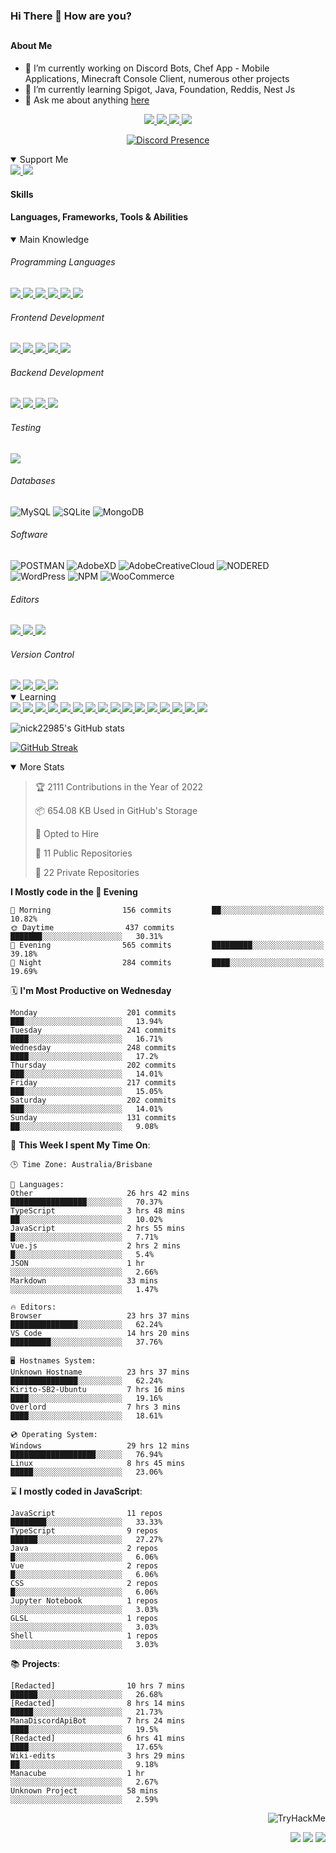 ### Hi There 👋 How are you?

## <h4>About Me</h4>

- 🔭 I’m currently working on Discord Bots, Chef App - Mobile Applications, Minecraft Console Client, numerous other projects
- 🌱 I’m currently learning Spigot, Java, Foundation, Reddis, Nest Js
- 💬 Ask me about anything [here](https://github.com/nick22985/nick22985/issues)

<p align="center">
	<a href="https://discordapp.com/users/221602145462386688">
		<img src="https://img.shields.io/badge/Discord-5865F2.svg?&style=for-the-badge&logo=Discord&logoColor=white"/>
	</a>
	<a href="https://www.youtube.com/channel/UChZvyaTJSq0PweGmTpjPjRw">
		<img src="https://img.shields.io/badge/YouTube-FF0000.svg?&style=for-the-badge&logo=YouTube&logoColor=white"/>
	</a>
	<a href="https://twitter.com/nick22985">
		<img src="https://img.shields.io/badge/Twitter-1DA1F2.svg?&style=for-the-badge&logo=Twitter&logoColor=white"/>
	</a>
	<a href="https://www.npmjs.com/~nick22985">
		<img src="https://img.shields.io/badge/npm-CB3837.svg?&style=for-the-badge&logo=NPM&logoColor=white"/>
	</a>
</p>
<p align="center">
	<a href="https://discord.com/users/221602145462386688" target="_blank" rel="nofollow">
		<img src="https://lanyard-profile-readme.vercel.app/api/221602145462386688?hideStatus=true" alt="Discord Presence" align="center">
	</a>
</p>


<details open="true">
<summary>Support Me</summary>

<a href="http://patreon.com/nick22985">
	<img src="https://img.shields.io/badge/Patreon-FF424D.svg?&style=flat-square&logo=patreon&logoColor=white"/>
</a>
<a href="https://www.buymeacoffee.com/nick22985">
	<img src="https://img.shields.io/badge/Buy%20Me%20A%20Coffee-FFDD00.svg?&style=flat-square&logo=buymeacoffee&logoColor=white"/>
</a>

	
</details>

<h4>Skills</h4>
<h4>Languages, Frameworks, Tools & Abilities </h4>
<details open="true">
<summary>Main Knowledge</summary>

<h6>Programming Languages</h6>
<a href="">
	<img src="https://img.shields.io/badge/JavaScript-323330.svg?&style=flat-square&logo=javascript&logoColor=%23F7DF1E"/>
</a>
<a href="">
	<img src="https://img.shields.io/badge/TYPESCRIPT-%23007ACC.svg?&style=flat-square&logo=typescript&logoColor=white"/>
</a>
<a href="">
	<img src="https://img.shields.io/badge/PYTHON-3776AB.svg?&style=flat-square&logo=python&logoColor=white"/>
</a>
<a href="">
	<img src="https://img.shields.io/badge/C-3776AB.svg?&style=flat-square&logo=C&logoColor=white"/>
</a>
<a href="">
	<img src="https://img.shields.io/badge/C%23-239120.svg?&style=flat-square&logo=C-Sharp&logoColor=white"/>
</a>
<a href="">
	<img src="https://img.shields.io/badge/.Net-512BD4.svg?&style=flat-square&logo=.NET&logoColor=white"/>
</a>

<h6> Frontend Development </h6>
<a href="">
	<img src="https://img.shields.io/badge/React-61DAFB?style=flat-square&logo=react&logoColor=white"/>
</a>
<a href="">
	<img src="https://img.shields.io/badge/CSS3-%231572B6.svg?&style=flat-square&logo=css3&logoColor=white"/>
</a>
<a href="">
	<img src="https://img.shields.io/badge/HTML5-E34F26.svg?&style=flat-square&logo=html5&logoColor=white"/>
</a>
<a href="">
	<img src="https://img.shields.io/badge/Blazor-512BD4.svg?&style=flat-square&logo=Blazor&logoColor=white"/>
</a>
<a href="">
	<img src="https://img.shields.io/badge/Tailwind-06B6D4.svg?&style=flat-square&logo=tailwindcss&logoColor=white"/>
</a>

<h6> Backend Development </h6>
<a href="">
	<img src="https://img.shields.io/badge/NODEJS-339933.svg?&style=flat-square&logo=node.js&logoColor=white"/>
</a>
<a href="">
	<img src="https://img.shields.io/badge/NGINX-269539.svg?&style=flat-square&logo=nginx&logoColor=white"/>
</a>
<a href="">
	<img src="https://img.shields.io/badge/GRAPHQL-E10098.svg?&style=flat-square&logo=graphql&logoColor=white"/>
</a>
<a href="">
	<img src="https://img.shields.io/badge/express-000000?style=flat-square&logo=express&logoColor=white"/>
</a>

<h6>Testing</h6>
<a href="">
	<img src="https://img.shields.io/badge/cypress-17202C?style=flat-square&logo=cypress&logoColor=white"/>
</a>

<h6> Databases </h6>

![MySQL](https://img.shields.io/badge/MySQL-4479A1.svg?&style=flat-square&logo=mysql&logoColor=white)
![SQLite](https://img.shields.io/badge/SQLite-003B57.svg?&style=flat-square&logo=sqlite&logoColor=white)
![MongoDB](https://img.shields.io/badge/MONGODB-47A248.svg?&style=flat-square&logo=mongodb&logoColor=white)

<h6>Software</h6>

![POSTMAN](https://img.shields.io/badge/Postman-FF6C37.svg?&style=flat-square&logo=postman&logoColor=white)
![AdobeXD](https://img.shields.io/badge/Adobe%20XD-FF61F6.svg?&style=flat-square&logo=Adobe-XD&logoColor=black)
![AdobeCreativeCloud](https://img.shields.io/badge/Adobe%20Creative%20Cloud-DA1F26.svg?&style=flat-square&logo=Adobe-Creative-Cloud&logoColor=white)
![NODERED](https://img.shields.io/badge/node%20red-8F0000.svg?&style=flat-square&logo=node-red&logoColor=white)
![WordPress](https://img.shields.io/badge/Wordpress-21759B.svg?&style=flat-square&logo=wordpress&logoColor=white)
![NPM](https://img.shields.io/badge/npm-CB3837.svg?&style=flat-square&logo=npm&logoColor=white)
![WooCommerce](https://img.shields.io/badge/WooCommerce-96588A.svg?&style=flat-square&logo=WooCommerce&logoColor=white)

<h6> Editors </h6>
<a href="">
	<img src="https://img.shields.io/badge/VSCODE-007ACC.svg?&style=flat-square&logo=visual-studio-code"/>
</a>
<a href="">
	<img src="https://img.shields.io/badge/Visual%20Studio-5C2D91.svg?&style=flat-square&logo=visual-studio"/>
</a>
<a href="">
	<img src="https://img.shields.io/badge/INTELLIJ-000000.svg?&style=flat-square&logo=intellij-idea"/>
</a>

<h6>Version Control</h6>
<a href="">
	<img src="https://img.shields.io/badge/GITHUB-%23121011.svg?&style=flat-square&logo=github&logoColor=white"/>
</a>
<a href="">
	<img src="https://img.shields.io/badge/GITLAB-%23181717.svg?&style=flat-square&logo=gitlab&logoColor=white"/>
</a>
<a href="">
	<img src="https://img.shields.io/badge/GIT-%23F05033.svg?&style=flat-square&logo=git&logoColor=white"/>
</a>
<a href="">
	<img src="https://img.shields.io/badge/-BitBucket-darkblue?style=flat-square&logo=bitbucket"/>
</a>

<!-- <br><br><br><br>

![MicrosoftAzure](https://img.shields.io/badge/Microsoft%20Azure-232F7E?style=flat-square&logo=microsoft-azure)
![GoogleCloud](https://img.shields.io/badge/Google%20Cloud-black?style=flat-square&logo=google-cloud)
![DigitalOcean](https://img.shields.io/badge/-Digital%20Ocean-darkblue?style=flat-square&logo=digitalocean)
![Heroku](https://img.shields.io/badge/-Heroku-430098?style=flat-square&logo=heroku)
![RaspberryPi](https://img.shields.io/badge/-Raspberry%20Pi-C51A4A?style=flat-square&logo=Raspberry-Pi)
![LINUX](https://img.shields.io/badge/LINUX-FCC624?style=flat-square-square&logo=linux&logoColor=black) -->

</details>
<details open="true">
<summary>Learning</summary>
<a href="">
	<img src="(https://img.shields.io/badge/JAVA-007396.svg?&style=flat-square&logo=java&logoColor=white"/>
</a>	

<a href="">
	<img src="https://img.shields.io/badge/FIREBASE-FFCA28.svg?&style=flat-square&logo=firebase&logoColor=black"/>
</a>		
<a href="">
	<img src="https://img.shields.io/badge/KUBERNETES-326CE5.svg?&style=flat-square&logo=kubernetes&logoColor=white"/>
</a>	
<a href="">
	<img src="https://img.shields.io/badge/GITHUB%20ACTIONS-2088FF.svg?&style=flat-square&logo=github-actions&logoColor=white"/>
</a>	
<a href="">
	<img src="https://img.shields.io/badge/AMAZON%20AWS-232F3E.svg?&style=flat-square&logo=amazon-aws&logoColor=white"/>
</a>		
<a href="">
	<img src="https://img.shields.io/badge/JQUERY-0769AD.svg?&style=flat-square&logo=jquery&logoColor=white"/>
</a>	
<a href="">
	<img src="https://img.shields.io/badge/PHP-777BB4.svg?&style=flat-square&logo=php&logoColor=white"/>
</a>		
<a href="">
	<img src="https://img.shields.io/badge/DOCKER-2496ED.svg?&style=flat-square&logo=docker&logoColor=white"/>
</a>		
<a href="">
	<img src="https://img.shields.io/badge/Vue.js-4FC08D?style=flat-square&logo=Vue.js&logoColor=white"/>
</a>
<a href="">
	<img src="https://img.shields.io/badge/Vuetify-1867C0?style=flat-square&logo=vuetify"/>
</a>
<a href="">
	<img src="https://img.shields.io/badge/Bootstrap-7952B3?style=flat-square&logo=bootstrap&logoColor=white"/>
</a>
<a href="">
	<img src="https://img.shields.io/badge/NesJs-E0234E?style=flat-square&logo=nestjs&logoColor=white"/>
</a>
<a href="">
	<img src="https://img.shields.io/badge/Nextjs-000000?style=flat-square&logo=next.js&logoColor=white"/>
</a>
<a href="">
	<img src="https://img.shields.io/badge/Electron-47848F?style=flat-square&logo=electron&logoColor=white"/>
</a>
<a href="">
	<img src="https://img.shields.io/badge/webpack-8DD6F9?style=flat-square&logo=webpack&logoColor=white"/>
</a>
<a href="">
	<img src="https://img.shields.io/badge/redis-DC382D?style=flat-square&logo=redis&logoColor=white"/>
</a>

</details>

![nick22985's GitHub stats](https://github-readme-stats.vercel.app/api?username=nick22985&count_private=true&show_icons=true&theme=github_dark)

[![GitHub Streak](https://streak-stats.demolab.com/?user=Nick22985&theme=dark&hide_border=true)](https://git.io/streak-stats)

<details open="false">
<summary>More Stats</summary>

<!--START_SECTION:devStats-->
> 🏆 2111 Contributions in the Year of 2022
>
> 📦 654.08 KB Used in GitHub's Storage
>
> 💼 Opted to Hire
>
> 📖 11 Public Repositories
>
> 🔐 22 Private Repositories

**I Mostly code in the 🌆 Evening**
```text
🌅 Morning                156 commits         ██░░░░░░░░░░░░░░░░░░░░░░░   10.82%
🌞 Daytime                437 commits         ███████░░░░░░░░░░░░░░░░░░   30.31%
🌆 Evening                565 commits         █████████░░░░░░░░░░░░░░░░   39.18%
🌙 Night                  284 commits         ████░░░░░░░░░░░░░░░░░░░░░   19.69%
```
🗓️ **I'm Most Productive on Wednesday**
```text
Monday                    201 commits         ███░░░░░░░░░░░░░░░░░░░░░░   13.94%
Tuesday                   241 commits         ████░░░░░░░░░░░░░░░░░░░░░   16.71%
Wednesday                 248 commits         ████░░░░░░░░░░░░░░░░░░░░░   17.2%
Thursday                  202 commits         ███░░░░░░░░░░░░░░░░░░░░░░   14.01%
Friday                    217 commits         ███░░░░░░░░░░░░░░░░░░░░░░   15.05%
Saturday                  202 commits         ███░░░░░░░░░░░░░░░░░░░░░░   14.01%
Sunday                    131 commits         ██░░░░░░░░░░░░░░░░░░░░░░░   9.08%
```
🚀 **This Week I spent My Time On**:
```text
🕒 Time Zone: Australia/Brisbane

💬 Languages:
Other                     26 hrs 42 mins      █████████████████░░░░░░░░   70.37%
TypeScript                3 hrs 48 mins       ██░░░░░░░░░░░░░░░░░░░░░░░   10.02%
JavaScript                2 hrs 55 mins       █░░░░░░░░░░░░░░░░░░░░░░░░   7.71%
Vue.js                    2 hrs 2 mins        █░░░░░░░░░░░░░░░░░░░░░░░░   5.4%
JSON                      1 hr                ░░░░░░░░░░░░░░░░░░░░░░░░░   2.66%
Markdown                  33 mins             ░░░░░░░░░░░░░░░░░░░░░░░░░   1.47%

🔥 Editors:
Browser                   23 hrs 37 mins      ███████████████░░░░░░░░░░   62.24%
VS Code                   14 hrs 20 mins      █████████░░░░░░░░░░░░░░░░   37.76%

🖥️ Hostnames System:
Unknown Hostname          23 hrs 37 mins      ███████████████░░░░░░░░░░   62.24%
Kirito-SB2-Ubuntu         7 hrs 16 mins       ████░░░░░░░░░░░░░░░░░░░░░   19.16%
Overlord                  7 hrs 3 mins        ████░░░░░░░░░░░░░░░░░░░░░   18.61%

💿 Operating System:
Windows                   29 hrs 12 mins      ███████████████████░░░░░░   76.94%
Linux                     8 hrs 45 mins       █████░░░░░░░░░░░░░░░░░░░░   23.06%
```
⌛ **I mostly coded in JavaScript**:
```text
JavaScript                11 repos            ████████░░░░░░░░░░░░░░░░░   33.33%
TypeScript                9 repos             ██████░░░░░░░░░░░░░░░░░░░   27.27%
Java                      2 repos             █░░░░░░░░░░░░░░░░░░░░░░░░   6.06%
Vue                       2 repos             █░░░░░░░░░░░░░░░░░░░░░░░░   6.06%
CSS                       2 repos             █░░░░░░░░░░░░░░░░░░░░░░░░   6.06%
Jupyter Notebook          1 repos             ░░░░░░░░░░░░░░░░░░░░░░░░░   3.03%
GLSL                      1 repos             ░░░░░░░░░░░░░░░░░░░░░░░░░   3.03%
Shell                     1 repos             ░░░░░░░░░░░░░░░░░░░░░░░░░   3.03%
```
📚 **Projects**:
```text
[Redacted]                10 hrs 7 mins       ██████░░░░░░░░░░░░░░░░░░░   26.68%
[Redacted]                8 hrs 14 mins       █████░░░░░░░░░░░░░░░░░░░░   21.73%
ManaDiscordApiBot         7 hrs 24 mins       ████░░░░░░░░░░░░░░░░░░░░░   19.5%
[Redacted]                6 hrs 41 mins       ████░░░░░░░░░░░░░░░░░░░░░   17.65%
Wiki-edits                3 hrs 29 mins       ██░░░░░░░░░░░░░░░░░░░░░░░   9.18%
Manacube                  1 hr                ░░░░░░░░░░░░░░░░░░░░░░░░░   2.67%
Unknown Project           58 mins             ░░░░░░░░░░░░░░░░░░░░░░░░░   2.59%
```
<!--END_SECTION:devStats-->
</details>
<p align="right">
    <img src="https://tryhackme-badges.s3.amazonaws.com/nick22985.png" alt="TryHackMe">
</p>
<p align="right">
    <img src="https://www.codewars.com/users/nick22985/badges/micro"/>
    <img src="https://wakatime.com/badge/user/06ef56ec-e763-432c-a1cc-83e10de5b5a3.svg"/>
    <img src="https://badges.pufler.dev/visits/nick22985/nick22985?color=black&logo=github" />
</p>
